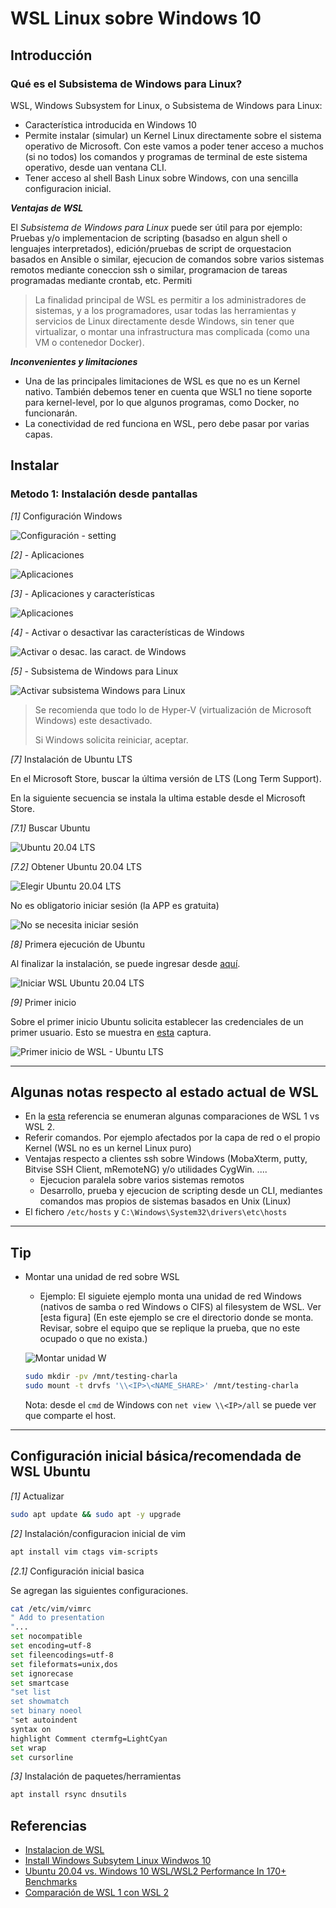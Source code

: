 # WSL Linux sobre Windows 10

## Introducción

### Qué es el Subsistema de Windows para Linux?

WSL, Windows Subsystem for Linux, o Subsistema de Windows para Linux:

- Característica introducida en Windows 10
- Permite instalar (simular) un Kernel Linux directamente sobre el sistema operativo de Microsoft. Con este vamos a poder tener acceso a muchos (si no todos) los comandos y programas de terminal de este sistema operativo, desde uan ventana CLI.
- Tener acceso al shell Bash Linux sobre Windows, con una sencilla configuracion inicial. 

__*Ventajas de WSL*__

El _Subsistema de Windows para Linux_ puede ser útil para por ejemplo: Pruebas y/o implementacion de scripting (basadso en algun shell o lenguajes interpretados), edición/pruebas de script de orquestacion basados en Ansible o similar, ejecucion de comandos sobre varios sistemas remotos mediante coneccion ssh o similar, programacion de tareas programadas mediante crontab, etc. Permiti

> La finalidad principal de WSL es permitir a los administradores de sistemas, y a los programadores, usar todas las herramientas y servicios de Linux directamente desde Windows, sin tener que virtualizar, o montar una infrastructura mas complicada (como una VM o contenedor Docker).

__*Inconvenientes y limitaciones*__

- Una de las principales limitaciones de WSL es que no es un Kernel nativo. También debemos tener en cuenta que WSL1 no tiene soporte para kernel-level, por lo que algunos programas, como Docker, no funcionarán. 
- La conectividad de red funciona en WSL, pero debe pasar por varias capas.

## Instalar

### Metodo 1: Instalación desde pantallas

_[1]_ Configuración Windows

![Configuración - setting][setting_1]

_[2]_ - Aplicaciones

![Aplicaciones][aplicaciones_2]

_[3]_ - Aplicaciones y características

![Aplicaciones][aplicaciones.y.caracteristicas]

_[4]_ - Activar o desactivar las características de Windows

![Activar o desac. las caract. de Windows][activar.desac.caract.windows]

_[5]_ - Subsistema de Windows para Linux

![Activar subsistema Windows para Linux][activar.subsistema.windows.linux_5]

> Se recomienda que todo lo de Hyper-V (virtualización de Microsoft Windows) este desactivado.
>
> Si Windows solicita reiniciar, aceptar.

_[7]_ Instalación de Ubuntu LTS

En el Microsoft Store, buscar la última versión de LTS (Long Term Support).

En la siguiente secuencia se instala la ultima estable desde el Microsoft Store.

_[7.1]_ Buscar Ubuntu

![Ubuntu 20.04 LTS][ubuntu.lts_7]

_[7.2]_ Obtener Ubuntu 20.04 LTS

![Elegir Ubuntu 20.04 LTS][ubuntu.lts_8]

No es obligatorio iniciar sesión (la APP es gratuita)

![No se necesita iniciar sesión][ubuntu.lts_9]

_[8]_ Primera ejecución de Ubuntu

Al finalizar la instalación, se puede ingresar desde [aquí][ubuntu.lts.iniciar_10].

![Iniciar WSL Ubuntu 20.04 LTS][ubuntu.lts.iniciar_10]

_[9]_ Primer inicio

Sobre el primer inicio Ubuntu solicita establecer las credenciales de un primer usuario. Esto se muestra en [esta][ubuntu.lts.primer.login_11] captura.

![Primer inicio de WSL - Ubuntu LTS][ubuntu.lts.primer.login_11]

[setting_1]: img/setting_1.png
[aplicaciones_2]: img/aplicaciones_2.png
[aplicaciones.y.caracteristicas]: img/aplicaciones.y.caracteristicas_3.png
[activar.desac.caract.windows]: img/activar.caract.windows_4.png
[activar.subsistema.windows.linux_5]: img/activar.subsistema.windows.linux_5.png
[ubuntu.lts_7]: img/ubuntu.lts_7.png
[ubuntu.lts_8]: img/ubuntu.lts_8.png
[ubuntu.lts_9]: img/ubuntu.lts_9.png
[ubuntu.lts.iniciar_10]: img/ubuntu.lts.iniciar_10.png
[ubuntu.lts.primer.login_11]: img/ubuntu.lts.primer.login_11.png

--- 

## Algunas notas respecto al estado actual de WSL
- En la [esta][comparacion.wsl.1.2] referencia se enumeran algunas comparaciones de WSL 1 vs WSL 2.
- Referir comandos. Por ejemplo afectados por la capa de red o el propio Kernel (WSL no es un kernel Linux puro)
- Ventajas respecto a clientes ssh sobre Windows (MobaXterm, putty, Bitvise SSH Client, mRemoteNG) y/o utilidades CygWin. .... 
  - Ejecucion paralela sobre varios sistemas remotos
  - Desarrollo, prueba y ejecucion de scripting desde un CLI, mediantes comandos mas propios de sistemas basados en Unix (Linux)
- El fichero `/etc/hosts` y `C:\Windows\System32\drivers\etc\hosts`

--- 

## Tip

- Montar una unidad de red sobre WSL
  - Ejemplo: El siguiete ejemplo monta una unidad de red Windows (nativos de samba o red Windows o CIFS) al filesystem de WSL. Ver [esta figura] (En este ejemplo se cre el directorio donde se monta. Revisar, sobre el equipo que se replique la prueba, que no este ocupado o que no exista.)

  ![Montar unidad W][mount.w]

  [mount.w]: img/mount.w.png

  ```bash
  sudo mkdir -pv /mnt/testing-charla
  sudo mount -t drvfs '\\<IP>\<NAME_SHARE>' /mnt/testing-charla
  ```
  
  Nota: desde el `cmd` de Windows con `net view \\<IP>/all`  se puede ver que comparte el host.

---

## Configuración inicial básica/recomendada de WSL Ubuntu

_[1]_ Actualizar

```bash
sudo apt update && sudo apt -y upgrade
```

_[2]_ Instalación/configuracion inicial de vim

```bash
apt install vim ctags vim-scripts
```

_[2.1]_ Configuración inicial basica

Se agregan las siguientes configuraciones.

```bash
cat /etc/vim/vimrc
" Add to presentation
"...
set nocompatible
set encoding=utf-8
set fileencodings=utf-8
set fileformats=unix,dos
set ignorecase
set smartcase
"set list
set showmatch
set binary noeol
"set autoindent
syntax on
highlight Comment ctermfg=LightCyan
set wrap
set cursorline
```

_[3]_ Instalación de paquetes/herramientas

```bash
apt install rsync dnsutils
```

## Referencias

- [Instalacion de WSL][inst.wsl] 
- [Install Windows Subsytem Linux Windwos 10][inst.wsl.win]
- [Ubuntu 20.04 vs. Windows 10 WSL/WSL2 Performance In 170+ Benchmarks][comparative.wsl.vs.ubuntu]
- [Comparación de WSL 1 con WSL 2][comparacion.wsl.1.2] 

[comparacion.wsl.1.2]: https://docs.microsoft.com/es-es/windows/wsl/compare-versions
  
[inst.wsl]: https://docs.microsoft.com/es-es/windows/wsl/install "Instalacion de WSL en Windows 10"
[inst.wsl.win]: https://www.windowscentral.com/install-windows-subsystem-linux-windows-10
[comparative.wsl.vs.ubuntu]: https://www.phoronix.com/scan.php?page=article&item=wsl-wsl2-tr3970x&num=1 